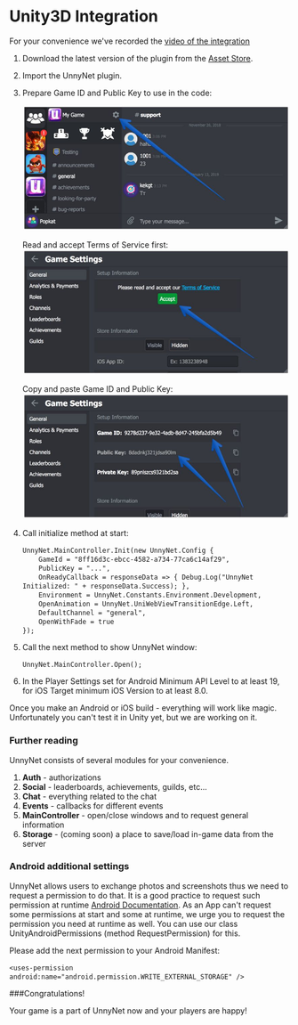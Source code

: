 # Unity3D Integration

For your convenience we've recorded the [video of the integration](https://youtu.be/ql6h1WTBj5I)

1.  Download the latest version of the plugin from the [Asset Store](https://assetstore.unity.com/packages/slug/128920).
2.  Import the UnnyNet plugin.
3.  Prepare Game ID and Public Key to use in the code:

    ![Screenshot](../img/game_id_1_.jpg)
    
    Read and accept Terms of Service first:
    ![Screenshot](../img/game_id_2_.jpg)
    
    Copy and paste Game ID and Public Key: 
    ![Screenshot](../img/game_id_3_.jpg)

4.  Call initialize method at start:

        
        UnnyNet.MainController.Init(new UnnyNet.Config {
            GameId = "8ff16d3c-ebcc-4582-a734-77ca6c14af29",
            PublicKey = "...",
            OnReadyCallback = responseData => { Debug.Log("UnnyNet Initialized: " + responseData.Success); },
            Environment = UnnyNet.Constants.Environment.Development,
            OpenAnimation = UnnyNet.UniWebViewTransitionEdge.Left,
            DefaultChannel = "general",
            OpenWithFade = true
        });
        
5.  Call the next method to show UnnyNet window:


        UnnyNet.MainController.Open();

        
6.  In the Player Settings set for Android Minimum API Level to at least 19, for iOS Target minimum iOS Version to at least 8.0.

Once you make an Android or iOS build - everything will work like magic. Unfortunately you can't test it in Unity yet, but we are working on it.

### Further reading

UnnyNet consists of several modules for your convenience.

1. **Auth** - authorizations
2. **Social** - leaderboards, achievements, guilds, etc...
3. **Chat** - everything related to the chat
4. **Events** - callbacks for different events
5. **MainController** - open/close windows and to request general information 
6. **Storage** - (coming soon) a place to save/load in-game data from the server

### Android additional settings

UnnyNet allows users to exchange photos and screenshots thus we need to request a permission to do that. 
It is a good practice to request such permission at runtime [Android Documentation](https://developer.android.com/training/permissions/requesting#explain). 
As an App can't request some permissions at start and some at runtime, we urge you to request the permission you need at runtime as well. 
You can use our class UnityAndroidPermissions (method RequestPermission) for this.

Please add the next permission to your Android Manifest:

```
<uses-permission android:name="android.permission.WRITE_EXTERNAL_STORAGE" />
```

###Congratulations!

Your game is a part of UnnyNet now and your players are happy!
